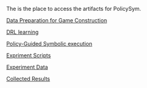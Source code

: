 The is the place to access the artifacts for PolicySym.

[Data Preparation for Game Construction]()

[DRL learning]()

[Policy-Guided Symbolic execution]()

[Expriment Scripts]()

[Experiment Data]()

[Collected Results]()
